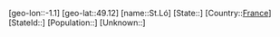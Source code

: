 ﻿---
location: [49.12,-1.1]
type: City
tags:
- geo/City


SpocWebEntityId: 34470
isDeleted: false
confidential: public

---
[geo-lon::-1.1]
[geo-lat::49.12]
[name::St.Ló]
[State::]
[Country::[France](geo/Continent/Europe/France.md)]
[StateId::]
[Population::]
[Unknown::]

